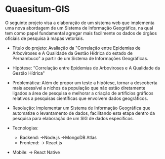 # Quaesitum-GIS

O seguinte projeto visa a elaboração de um sistema web que implementa uma nova abordagem de um Sistema de Informação Geográfica, na qual tem como papel fundamental agregar mais facilmente os dados de órgãos oficiais de pesquisa à mapas vetoriais.

 * Título do projeto: Avaliação da "Correlação entre Epidemias de Arboviroses e A Qualidade da Gestão Hídrica do estado de Pernambuco"  a partir de um Sistema de Informações Geográficas.

 * Hipótese: "Correlação entre Epidemias de Arboviroses e A Qualidade da Gestão Hídrica"

 * Problemática:  Além de propor um teste a hipótese, tornar a descoberta mais acessível a nichos da população que não estão diretamente ligados a área de pesquisa e melhorar a criação de artifícios gráficos relativos a pesquisas científicas que envolvem dados geográficos. 

 * Resolução: Implementar um Sistema de Informação Geográfica que automatize o levantamento de dados, facilitando esta etapa dentro da pesquisa para elaboração de um  SIG de dados específicos.

 * Tecnologias:
    * Backend:
       ->Node.js 
       ->MongoDB Atlas
   * Frontend:
     -> React js
  * Mobile:
     -> React Native
